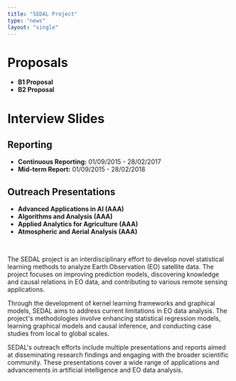 ```yaml
---
title: "SEDAL Project"
type: "news"
layout: "single"
---
```


# Proposals

- **B1 Proposal**
- **B2 Proposal**

# Interview Slides


## Reporting

- **Continuous Reporting:** 01/09/2015 - 28/02/2017
- **Mid-term Report:** 01/09/2015 - 28/02/2018

## Outreach Presentations

- **Advanced Applications in AI (AAA)**
- **Algorithms and Analysis (AAA)**
- **Applied Analytics for Agriculture (AAA)**
- **Atmospheric and Aerial Analysis (AAA)**

<br>

The SEDAL project is an interdisciplinary effort to develop novel statistical learning methods to analyze Earth Observation (EO) satellite data. The project focuses on improving prediction models, discovering knowledge and causal relations in EO data, and contributing to various remote sensing applications.

Through the development of kernel learning frameworks and graphical models, SEDAL aims to address current limitations in EO data analysis. The project's methodologies involve enhancing statistical regression models, learning graphical models and causal inference, and conducting case studies from local to global scales.

SEDAL's outreach efforts include multiple presentations and reports aimed at disseminating research findings and engaging with the broader scientific community. These presentations cover a wide range of applications and advancements in artificial intelligence and EO data analysis.
